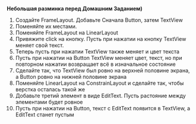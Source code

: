 **Небольшая разминка перед Домашним Заданием)**

1. Создайте FrameLayout. Добавьте Сначала Button, затем TextView
2. Поменяйте их местами.
3. Поменяйте FrameLayout на LinearLayout
4. Привяжите click на кнопку. Пусть при нажатии на кнопку TextView меняет свой текст.
5. Теперь пусть при нажатии TextView также меняет и цвет текста
6. Пусть при нажатии на Button TextView меняет цвет, текст, но при повторном нажатии возвращает всё в изначальное состояние
7. Сделайте так, что TextView был ровно на верхней половине экрана, а Button ровно на нижней половине экрана
8. Поменяйте LinearLayout на ConstrainLayout и сделайте так, чтобы верстка осталась такой же
9. Добавьте третий элемент в виде EditText. Пусть растояние между элементами будет ровное
10. Пусть при нажатии на Button, текст с EditText появится в TextView, а EditText станет пустым
